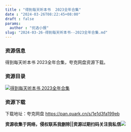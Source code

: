 ```yaml
---
title : "得到每天听本书  2023全年合集"
date : "2024-03-26T08:22:45+08:00"
draft : false
params:
  author : "优选小报"
slug: "2024-03-26-得到每天听本书--2023全年合集.md"
---
```


### 资源信息

得到每天听本书 2023全年合集，夸克网盘资源下载。

### 资源目录

[![得到每天听本书
2023全年合集](//img7-1.zhekoulieshou.com/mmbiz_jpg/iaHBVewvSIbAOP5MwRmNQ8SEEaPPgBToc3dJobyzkeM3f9YWicuiccMOXDXNS2yA0EYdJFzek40GicEnmZzCMwC0Nw/0)](//img7-1.zhekoulieshou.com/mmbiz_jpg/iaHBVewvSIbAOP5MwRmNQ8SEEaPPgBToc3dJobyzkeM3f9YWicuiccMOXDXNS2yA0EYdJFzek40GicEnmZzCMwC0Nw/0)

### 资源下载

下载地址：夸克网盘 https://pan.quark.cn/s/1e1d3fa199eb

**资源收集于网络，侵权联系我删除||资源过期扫码关注我私信**![](//img7-1.zhekoulieshou.com/mmbiz_jpg/iaHBVewvSIbAjcr9g6TlCXSfiaDqkbzuEzp207hVzPqT4YGQOAazQ1KNHCeACbia5Lzq4Ckwibe48iar1q7lgVP1o3w/640?wx_fmt=jpeg&from=appmsg)


